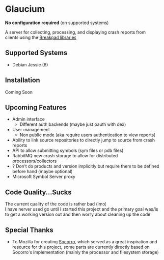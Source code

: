 # Glaucium

**No configuration required** (on supported systems)

A server for collecting, processing, and displaying crash reports from
clients using the [Breakpad libraries](http://code.google.com/p/google-breakpad/)

## Supported Systems

* Debian Jessie (8)

## Installation

Coming Soon

## Upcoming Features

* Admin interface
  * Different auth backends (maybe just oauth with dex)
* User management
  * Non public mode (aka require users authentication to view reports)
* Ability to link source repositories to directly jump to source from crash reports
* API to allow submitting symbols (sym files or pdb files)
* RabbitMQ new crash storage to allow for distributed processors/collectors
* ? Don't do products and version implicitly but require them to be defined before hand (maybe optional)
* Microsoft Symbol Server proxy


## Code Quality...Sucks

The current quality of the code is rather bad (imo)  
I have nerver used go until i started this project and the primary goal was/is  
to get a working version out and then worry about cleaning up the code



## Special Thanks

- To Mozilla for creating [Socorro](https://github.com/mozilla/socorro),
  which served as a great inspiration and resource for this project,
  some parts are currently directly based on Socorro's implementation
  (mainly the processor and filesystem storage)
